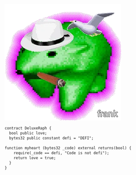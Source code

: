 ![frankfrank](https://github.com/DeluxeRaph/DeluxeRaph/blob/main/frankfrank%23510.gif)

```solidity
contract DeluxeRaph {
  bool public love;
  bytes32 public constant defi = "DEFI";

function myheart (bytes32 _code) external returns(bool) {
    require(_code == defi, "Code is not defi");
    return love = true;
  }
}
```

<!--
**DeluxeRaph/DeluxeRaph** is a ✨ _special_ ✨ repository because its `README.md` (this file) appears on your GitHub profile.

Here are some ideas to get you started:

- 🔭 I’m currently working on ...
- 🌱 I’m currently learning ...
- 👯 I’m looking to collaborate on ...
- 🤔 I’m looking for help with ...
- 💬 Ask me about ...
- 📫 How to reach me: ...
- 😄 Pronouns: ...
- ⚡ Fun fact: ...
-->
